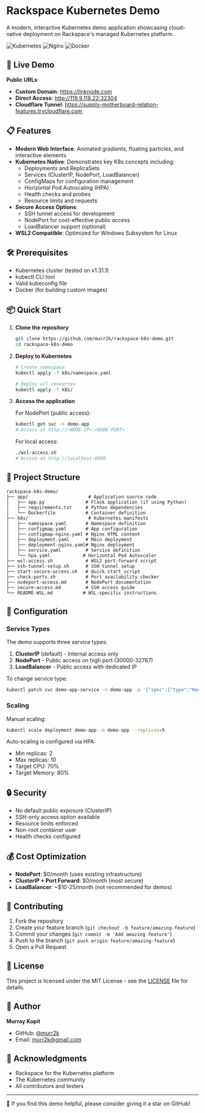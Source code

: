 # Rackspace Kubernetes Demo

A modern, interactive Kubernetes demo application showcasing cloud-native deployment on Rackspace's managed Kubernetes platform.

![Kubernetes](https://img.shields.io/badge/kubernetes-%23326ce5.svg?style=for-the-badge&logo=kubernetes&logoColor=white)
![Nginx](https://img.shields.io/badge/nginx-%23009639.svg?style=for-the-badge&logo=nginx&logoColor=white)
![Docker](https://img.shields.io/badge/docker-%230db7ed.svg?style=for-the-badge&logo=docker&logoColor=white)

## 🚀 Live Demo

**Public URLs**:
- **Custom Domain**: https://linknode.com
- **Direct Access**: http://119.9.118.22:32304
- **Cloudflare Tunnel**: https://supply-motherboard-relation-features.trycloudflare.com

## 📋 Features

- **Modern Web Interface**: Animated gradients, floating particles, and interactive elements
- **Kubernetes Native**: Demonstrates key K8s concepts including:
  - Deployments and ReplicaSets
  - Services (ClusterIP, NodePort, LoadBalancer)
  - ConfigMaps for configuration management
  - Horizontal Pod Autoscaling (HPA)
  - Health checks and probes
  - Resource limits and requests
- **Secure Access Options**: 
  - SSH tunnel access for development
  - NodePort for cost-effective public access
  - LoadBalancer support (optional)
- **WSL2 Compatible**: Optimized for Windows Subsystem for Linux

## 🛠️ Prerequisites

- Kubernetes cluster (tested on v1.31.1)
- kubectl CLI tool
- Valid kubeconfig file
- Docker (for building custom images)

## 📦 Quick Start

1. **Clone the repository**
   ```bash
   git clone https://github.com/murr2k/rackspace-k8s-demo.git
   cd rackspace-k8s-demo
   ```

2. **Deploy to Kubernetes**
   ```bash
   # Create namespace
   kubectl apply -f k8s/namespace.yaml
   
   # Deploy all resources
   kubectl apply -f k8s/
   ```

3. **Access the application**
   
   For NodePort (public access):
   ```bash
   kubectl get svc -n demo-app
   # Access at http://<NODE-IP>:<NODE-PORT>
   ```
   
   For local access:
   ```bash
   ./wsl-access.sh
   # Access at http://localhost:8090
   ```

## 📁 Project Structure

```
rackspace-k8s-demo/
├── app/                      # Application source code
│   ├── app.py               # Flask application (if using Python)
│   ├── requirements.txt     # Python dependencies
│   └── Dockerfile           # Container definition
├── k8s/                      # Kubernetes manifests
│   ├── namespace.yaml       # Namespace definition
│   ├── configmap.yaml       # App configuration
│   ├── configmap-nginx.yaml # Nginx HTML content
│   ├── deployment.yaml      # Main deployment
│   ├── deployment-nginx.yaml# Nginx deployment
│   ├── service.yaml         # Service definition
│   └── hpa.yaml            # Horizontal Pod Autoscaler
├── wsl-access.sh            # WSL2 port-forward script
├── ssh-tunnel-setup.sh      # SSH tunnel setup
├── start-secure-access.sh   # Quick start script
├── check-ports.sh           # Port availability checker
├── nodeport-access.md       # NodePort documentation
├── secure-access.md         # SSH access guide
└── README-WSL.md           # WSL-specific instructions
```

## 🔧 Configuration

### Service Types

The demo supports three service types:

1. **ClusterIP** (default) - Internal access only
2. **NodePort** - Public access on high port (30000-32767)
3. **LoadBalancer** - Public access with dedicated IP

To change service type:
```bash
kubectl patch svc demo-app-service -n demo-app -p '{"spec":{"type":"NodePort"}}'
```

### Scaling

Manual scaling:
```bash
kubectl scale deployment demo-app -n demo-app --replicas=5
```

Auto-scaling is configured via HPA:
- Min replicas: 2
- Max replicas: 10
- Target CPU: 70%
- Target Memory: 80%

## 🔒 Security

- No default public exposure (ClusterIP)
- SSH-only access option available
- Resource limits enforced
- Non-root container user
- Health checks configured

## 💰 Cost Optimization

- **NodePort**: $0/month (uses existing infrastructure)
- **ClusterIP + Port Forward**: $0/month (most secure)
- **LoadBalancer**: ~$10-25/month (not recommended for demos)

## 🤝 Contributing

1. Fork the repository
2. Create your feature branch (`git checkout -b feature/amazing-feature`)
3. Commit your changes (`git commit -m 'Add amazing feature'`)
4. Push to the branch (`git push origin feature/amazing-feature`)
5. Open a Pull Request

## 📄 License

This project is licensed under the MIT License - see the [LICENSE](LICENSE) file for details.

## 👤 Author

**Murray Kopit**
- GitHub: [@murr2k](https://github.com/murr2k)
- Email: murr2k@gmail.com

## 🙏 Acknowledgments

- Rackspace for the Kubernetes platform
- The Kubernetes community
- All contributors and testers

---

🌟 If you find this demo helpful, please consider giving it a star on GitHub!
